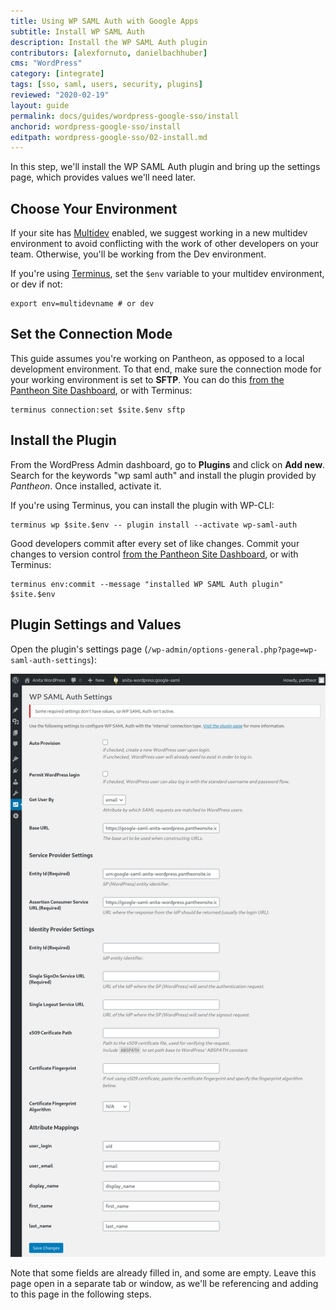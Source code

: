 ```yaml
---
title: Using WP SAML Auth with Google Apps
subtitle: Install WP SAML Auth
description: Install the WP SAML Auth plugin
contributors: [alexfornuto, danielbachhuber]
cms: "WordPress"
category: [integrate]
tags: [sso, saml, users, security, plugins]
reviewed: "2020-02-19"
layout: guide
permalink: docs/guides/wordpress-google-sso/install
anchorid: wordpress-google-sso/install
editpath: wordpress-google-sso/02-install.md
---
```


In this step, we'll install the WP SAML Auth plugin and bring up the settings page, which provides values we'll need later.

## Choose Your Environment

If your site has [Multidev](/multidev) enabled, we suggest working in a new multidev environment to avoid conflicting with the work of other developers on your team. Otherwise, you'll be working from the Dev environment.

<Alert title="Environment Variables" type="export">

If you're using [Terminus](/terminus), set the `$env` variable to your multidev environment, or dev if not:

```bash{promptUser: user}
export env=multidevname # or dev
```

</Alert>

## Set the Connection Mode

This guide assumes you're working on Pantheon, as opposed to a local development environment. To that end, make sure the connection mode for your working environment is set to **SFTP**. You can do this [from the Pantheon Site Dashboard](/sftp#sftp-mode), or with Terminus:

```bash{promptUser: user}
terminus connection:set $site.$env sftp
```

## Install the Plugin

From the WordPress Admin dashboard, go to **Plugins** and click on **Add new**. Search for the keywords "wp saml auth" and install the plugin provided by *Pantheon*. Once installed, activate it.

If you're using Terminus, you can install the plugin with WP-CLI:

```bash{promptUser: user}
terminus wp $site.$env -- plugin install --activate wp-saml-auth
```

<Alert type="info" title="Pro Tip">

Good developers commit after every set of like changes. Commit your changes to version control [from the Pantheon Site Dashboard](/sftp#committing-sftp-changes), or with Terminus:

```bash{promptUser: user}
terminus env:commit --message "installed WP SAML Auth plugin" $site.$env
```

</Alert>

## Plugin Settings and Values

Open the plugin's settings page (`/wp-admin/options-general.php?page=wp-saml-auth-settings`):

![The WP SAML Auth Settings page immediately after install](../../../images/guides/wordpress-google-sso/plugin-default-values.png)

Note that some fields are already filled in, and some are empty. Leave this page open in a separate tab or window, as we'll be referencing and adding to this page in the following steps.
